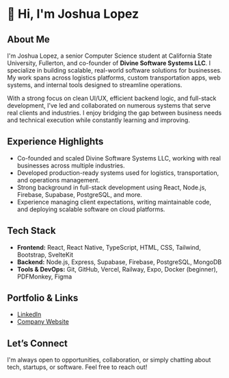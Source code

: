 # 👋 Hi, I'm Joshua Lopez

## About Me
I'm Joshua Lopez, a senior Computer Science student at California State University, Fullerton, and co-founder of **Divine Software Systems LLC**. I specialize in building scalable, real-world software solutions for businesses. My work spans across logistics platforms, custom transportation apps, web systems, and internal tools designed to streamline operations.

With a strong focus on clean UI/UX, efficient backend logic, and full-stack development, I’ve led and collaborated on numerous systems that serve real clients and industries. I enjoy bridging the gap between business needs and technical execution while constantly learning and improving.

## Experience Highlights
- Co-founded and scaled Divine Software Systems LLC, working with real businesses across multiple industries.
- Developed production-ready systems used for logistics, transportation, and operations management.
- Strong background in full-stack development using React, Node.js, Firebase, Supabase, PostgreSQL, and more.
- Experience managing client expectations, writing maintainable code, and deploying scalable software on cloud platforms.

## Tech Stack
- **Frontend:** React, React Native, TypeScript, HTML, CSS, Tailwind, Bootstrap, SvelteKit  
- **Backend:** Node.js, Express, Supabase, Firebase, PostgreSQL, MongoDB  
- **Tools & DevOps:** Git, GitHub, Vercel, Railway, Expo, Docker (beginner), PDFMonkey, Figma  

## Portfolio & Links
- [LinkedIn](https://www.linkedin.com/in/joshua-lopez-811758252/)
- [Company Website](https://www.divinesoftwaresystems.com/)

## Let’s Connect
I'm always open to opportunities, collaboration, or simply chatting about tech, startups, or software. Feel free to reach out!
